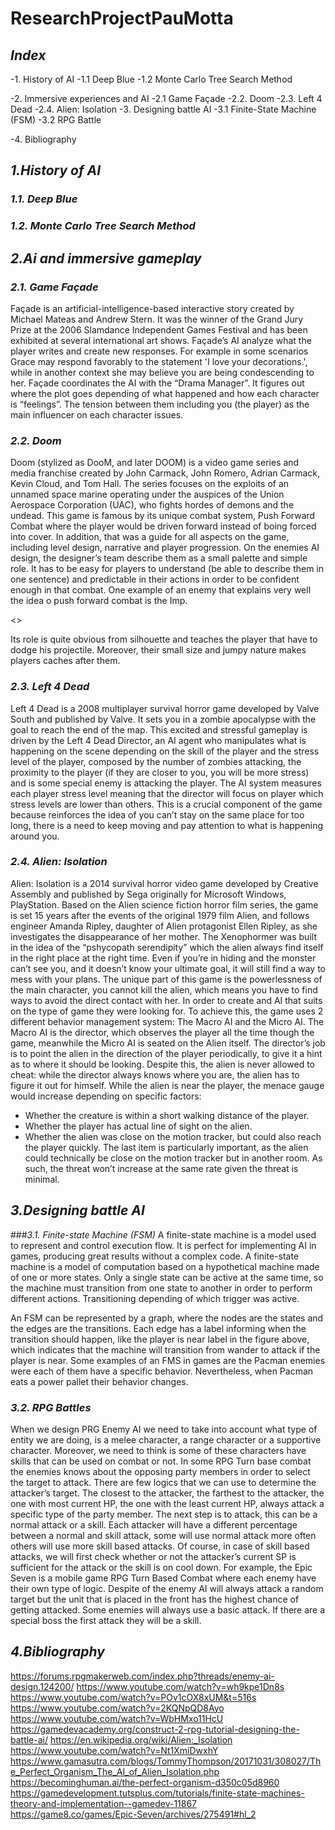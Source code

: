 # ResearchProjectPauMotta

## _Index_
-1.	History of AI
-1.1 Deep Blue
-1.2 Monte Carlo Tree Search Method

-2.	Immersive experiences and AI
-2.1	Game Façade
-2.2. Doom
-2.3. Left 4 Dead
-2.4. Alien: Isolation
-3.	Designing battle AI
-3.1 Finite-State Machine (FSM)
-3.2 RPG Battle

-4.	Bibliography

## _1.History of AI_

### _1.1. Deep Blue_

### _1.2. Monte Carlo Tree Search Method_


## _2.Ai and immersive gameplay_

### _2.1. Game Façade_

Façade is an artificial-intelligence-based interactive story created by Michael Mateas and Andrew Stern. It was the winner of the Grand Jury Prize at the 2006 Slamdance Independent Games Festival and has been exhibited at several international art shows. 
Façade’s AI analyze what the player writes and create new responses. For example in some scenarios Grace may respond favorably to the statement 'I love your decorations.', while in another context she may believe you are being condescending to her. 
Façade coordinates the AI with the “Drama Manager”. It figures out where the plot goes depending of what happened and how each character is “feelings”. The tension between them including you (the player) as the main influencer on each character issues.


### _2.2. Doom_

Doom (stylized as DooM, and later DOOM) is a video game series and media franchise created by John Carmack, John Romero, Adrian Carmack, Kevin Cloud, and Tom Hall. The series focuses on the exploits of an unnamed space marine operating under the auspices of the Union Aerospace Corporation (UAC), who fights hordes of demons and the undead.
This game is famous by its unique combat system, Push Forward Combat where the player would be driven forward instead of boing forced into cover. In addition, that was a guide for all aspects on the game, including level design, narrative and player progression. 
On the enemies AI design, the designer’s team describe them as a small palette and simple role. It has to be easy for players to understand (be able to describe them in one sentence) and predictable in their actions in order to be confident enough in that combat.
One example of an enemy that explains very well the idea o push forward combat is the Imp.

<<Imp>>

Its role is quite obvious from silhouette and teaches the player that have to dodge his projectile. Moreover, their small size and jumpy nature makes players caches after them.

### _2.3. Left 4 Dead_

Left 4 Dead is a 2008 multiplayer survival horror game developed by Valve South and published by Valve. It sets you in a zombie apocalypse with the goal to reach the end of the map.
This excited and stressful gameplay is driven by the Left 4 Dead Director, an AI agent who manipulates what is happening on the scene depending on the skill of the player and the stress level of the player, composed by the number of zombies attacking, the proximity to the player (if they are closer to you, you will be more stress) and is some special enemy is attacking the player. The AI system measures each player stress level meaning that the director will focus on player which stress levels are lower than others.
This is a crucial component of the game because reinforces the idea of you can’t stay on the same place for too long, there is a need to keep moving and pay attention to what is happening around you.

### _2.4. Alien: Isolation_

Alien: Isolation is a 2014 survival horror video game developed by Creative Assembly and published by Sega originally for Microsoft Windows, PlayStation. Based on the Alien science fiction horror film series, the game is set 15 years after the events of the original 1979 film Alien, and follows engineer Amanda Ripley, daughter of Alien protagonist Ellen Ripley, as she investigates the disappearance of her mother.
The Xenophormer was built in the idea of the “pshycopath serendipity” which the alien always find itself in the right place at the right time. Even if you’re in hiding and the monster can’t see you, and it doesn’t know your ultimate goal, it will still find a way to mess with your plans. 
The unique part of this game is the powerlessness of the main character, you cannot kill the alien, which means you have to find ways to avoid the direct contact with her.
In order to create and AI that suits on the type of game they were looking for. To achieve this, the game uses 2 different behavior management system: The Macro AI and the Micro AI. The Macro AI is the director, which observes the player all the time though the game, meanwhile the Micro AI is seated on the Alien itself. The director’s job is to point the alien in the direction of the player periodically, to give it a hint as to where it should be looking. Despite this, the alien is never allowed to cheat: while the director always knows where you are, the alien has to figure it out for himself. 
While the alien is near the player, the menace gauge would increase depending on specific factors:
-	Whether the creature is within a short walking distance of the player.
-	Whether the player has actual line of sight on the alien.
-	Whether the alien was close on the motion tracker, but could also reach the player quickly.
The last item is particularly important, as the alien could technically be close on the motion tracker but in another room. As such, the threat won’t increase at the same rate given the threat is minimal.


## _3.Designing battle AI_

###_3.1. Finite-state Machine (FSM)_
A finite-state machine is a model used to represent and control execution flow. It is perfect for implementing AI in games, producing great results without a complex code.
A finite-state machine is a model of computation based on a hypothetical machine made of one or more states. Only a single state can be active at the same time, so the machine must transition from one state to another in order to perform different actions. Transitioning depending of which trigger was active.
 
An FSM can be represented by a graph, where the nodes are the states and the edges are the transitions. Each edge has a label informing when the transition should happen, like the player is near label in the figure above, which indicates that the machine will transition from wander to attack if the player is near.
Some examples of an FMS in games are the Pacman enemies were each of them have a specific behavior. Nevertheless, when Pacman eats a power pallet their behavior changes. 

### _3.2. RPG Battles_

When we design PRG Enemy AI we need to take into account what type of entity we are doing, is a melee character, a range character or a supportive character. Moreover, we need to think is some of these characters have skills that can be used on combat or not. 
In some RPG Turn base combat the enemies knows about the opposing party members in order to select the target to attack. There are few logics that we can use to determine the attacker’s target. The closest to the attacker, the farthest to the attacker, the one with most current HP, the one with the least current HP, always attack a specific type of the party member.
The next step is to attack, this can be a normal attack or a skill. Each attacker will have a different percentage between a normal and skill attack, some will use normal attack more often others will use more skill based attacks. Of course, in case of skill based attacks, we will first check whether or not the attacker’s current SP is sufficient for the attack or the skill is on cool down.
For example, the Epic Seven is a mobile game RPG Turn Based Combat where each enemy have their own type of logic. Despite of the enemy AI will always attack a random target but the unit that is placed in the front has the highest chance of getting attacked. Some enemies will always use a basic attack. If there are a special boss the first attack they will be a skill.


## _4.Bibliography_

https://forums.rpgmakerweb.com/index.php?threads/enemy-ai-design.124200/
https://www.youtube.com/watch?v=wh9kpe1Dn8s
https://www.youtube.com/watch?v=POv1cOX8xUM&t=516s
https://www.youtube.com/watch?v=2KQNpQD8Ayo
https://www.youtube.com/watch?v=WbHMxo11HcU
https://gamedevacademy.org/construct-2-rpg-tutorial-designing-the-battle-ai/
https://en.wikipedia.org/wiki/Alien:_Isolation
https://www.youtube.com/watch?v=Nt1XmiDwxhY
https://www.gamasutra.com/blogs/TommyThompson/20171031/308027/The_Perfect_Organism_The_AI_of_Alien_Isolation.php
https://becominghuman.ai/the-perfect-organism-d350c05d8960
https://gamedevelopment.tutsplus.com/tutorials/finite-state-machines-theory-and-implementation--gamedev-11867
https://game8.co/games/Epic-Seven/archives/275491#hl_2
